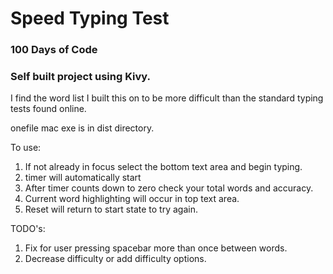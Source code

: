 # Speed Typing Test
### 100 Days of Code 

### Self built project using Kivy.

I find the word list I built this on to be more difficult than the standard typing
tests found online. 

onefile mac exe is in dist directory. 

To use: 
1. If not already in focus select the bottom text area and begin typing. 
2. timer will automatically start 
3. After timer counts down to zero check your total words and accuracy. 
4. Current word highlighting will occur in top text area. 
5. Reset will return to start state to try again. 

TODO's: 
1. Fix for user pressing spacebar more than once between words.
2. Decrease difficulty or add difficulty options. 





